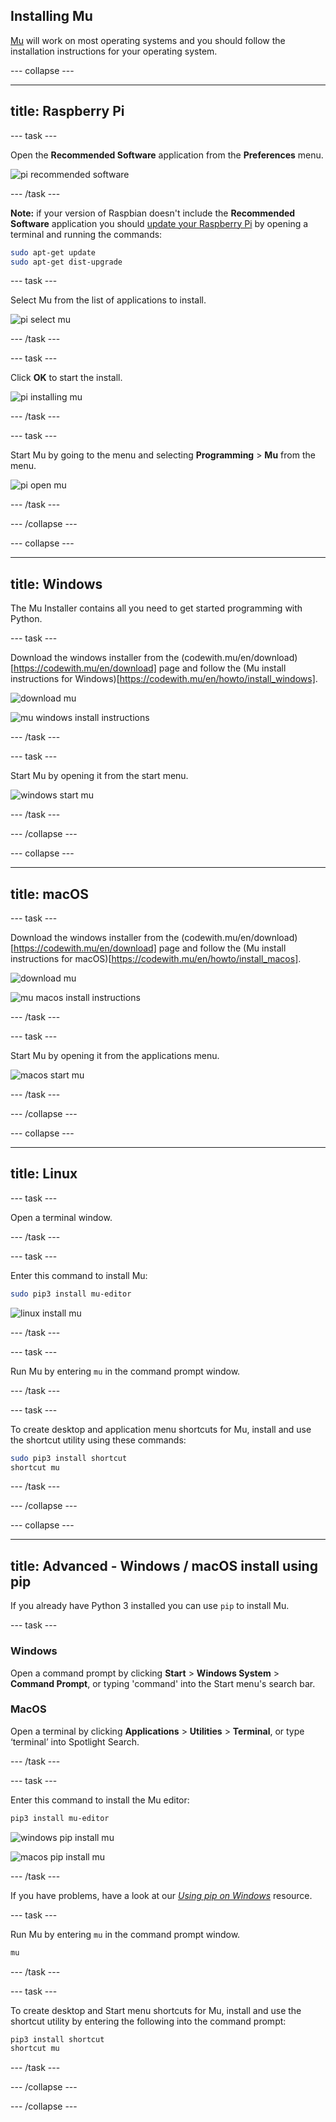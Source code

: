 ## Installing Mu

[Mu](https://codewith.mu) will work on most operating systems and you should follow the installation instructions for your operating system.

--- collapse ---

---
title: Raspberry Pi
---

--- task ---

Open the **Recommended Software** application from the **Preferences** menu.

![pi recommended software](images/pi-rec-software.png)

--- /task ---

**Note:** if your version of Raspbian doesn't include the **Recommended Software** application you should [update your Raspberry Pi](https://www.raspberrypi.org/documentation/raspbian/updating.md) by opening a terminal and running the commands:

```bash
sudo apt-get update
sudo apt-get dist-upgrade
```

--- task ---

Select Mu from the list of applications to install.

![pi select mu](images/pi-rec-software-select-annotated.png)

--- /task ---

--- task ---

Click **OK** to start the install.

![pi installing mu](images/pi-rec-software-install.png)

--- /task ---

--- task ---

Start Mu by going to the menu and selecting **Programming** > **Mu** from the menu.

![pi open mu](images/pi_open_mu.PNG)

--- /task ---

--- /collapse ---

--- collapse ---

---
title: Windows
---

The Mu Installer contains all you need to get started programming with Python.

--- task ---

Download the windows installer from the (codewith.mu/en/download)[https://codewith.mu/en/download] page and follow the (Mu install instructions for Windows)[https://codewith.mu/en/howto/install_windows].

![download mu](images/download_mu.PNG)

![mu windows install instructions](images/windows_install_instructions.PNG)

--- /task ---

--- task ---

Start Mu by opening it from the start menu.

![windows start mu](images/windows_start_mu.png)

--- /task ---

--- /collapse ---

--- collapse ---

---
title: macOS
---

--- task ---

Download the windows installer from the (codewith.mu/en/download)[https://codewith.mu/en/download] page and follow the (Mu install instructions for macOS)[https://codewith.mu/en/howto/install_macos].

![download mu](images/download_mu.PNG)

![mu macos install instructions](images/macos_install_instructions.PNG)

--- /task ---

--- task ---

Start Mu by opening it from the applications menu.

![macos start mu](images/macos_start_mu.png)

--- /task ---

--- /collapse ---

--- collapse ---

---
title: Linux
---

--- task ---

Open a terminal window.

--- /task ---

--- task ---

Enter this command to install Mu:

```bash
sudo pip3 install mu-editor
```

![linux install mu](images/linux_install_mu.gif)

--- /task ---

--- task ---

Run Mu by entering `mu` in the command prompt window.

--- /task ---

--- task ---

To create desktop and application menu shortcuts for Mu, install and use the shortcut utility using these commands:

```bash
sudo pip3 install shortcut
shortcut mu
```

--- /task ---

--- /collapse ---

--- collapse ---

---
title: Advanced - Windows / macOS install using pip
---

If you already have Python 3 installed you can use `pip` to install Mu.

--- task ---

### Windows

Open a command prompt by clicking **Start** > **Windows System** > **Command Prompt**, or typing 'command' into the Start menu's search bar.

### MacOS

Open a terminal by clicking **Applications** > **Utilities** > **Terminal**, or type ‘terminal’ into Spotlight Search.

--- /task ---

--- task ---

Enter this command to install the Mu editor:

```bash
pip3 install mu-editor
```

![windows pip install mu](images/windows_install_mu.gif)

![macos pip install mu](images/macos_install_mu.gif)

--- /task ---

If you have problems, have a look at our [_Using pip on Windows_](https://projects.raspberrypi.org/en/projects/using-pip-on-windows) resource.

--- task ---

Run Mu by entering `mu` in the command prompt window.

```bash
mu
```

--- /task ---

--- task ---

To create desktop and Start menu shortcuts for Mu, install and use the shortcut utility by entering the following into the command prompt:

```bash
pip3 install shortcut
shortcut mu
```

--- /task ---

--- /collapse ---

--- /collapse ---